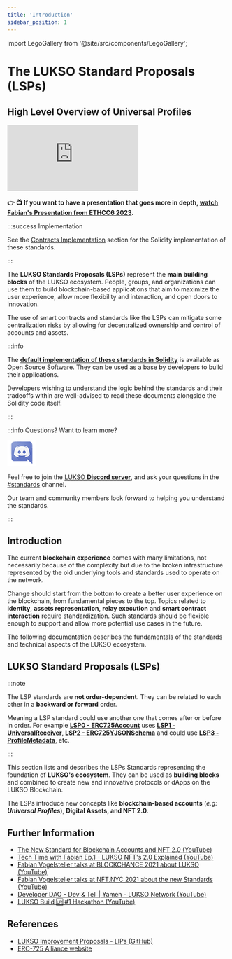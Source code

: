 ```yaml
---
title: 'Introduction'
sidebar_position: 1
---
```


import LegoGallery from '@site/src/components/LegoGallery';

# The LUKSO Standard Proposals (LSPs)

## High Level Overview of Universal Profiles

<div class="video-container">
<iframe src="https://www.youtube.com/embed/_qmkcGvx9Dg" title="YouTube video player" frameborder="0" allow="accelerometer; autoplay; clipboard-write; encrypted-media; gyroscope; picture-in-picture" allowfullscreen></iframe>

</div>

**👉 📺 If you want to have a presentation that goes more in depth, [watch Fabian's Presentation from ETHCC6 2023](https://www.youtube.com/live/MKFB_pGse4A?si=Yuo_sYRrhrtAYycG&t=312).**

:::success Implementation

See the [Contracts Implementation](../contracts/introduction.md) section for the Solidity implementation of these standards.

:::

The **LUKSO Standards Proposals (LSPs)** represent the **main building blocks** of the LUKSO ecosystem. People, groups, and organizations can use them to build blockchain-based applications that aim to maximize the user experience, allow more flexibility and interaction, and open doors to innovation.

The use of smart contracts and standards like the LSPs can mitigate some centralization risks by allowing for decentralized ownership and control of accounts and assets.

:::info

The **[default implementation of these standards in Solidity](../contracts/introduction.md)** is available as Open Source Software. They can be used as a base by developers to build their applications.

Developers wishing to understand the logic behind the standards and their tradeoffs within are well-advised to read these documents alongside the Solidity code itself.

:::

:::info Questions? Want to learn more?

<div class="discord-logo">

![Discord logo](./discord-logo.png)

</div>

Feel free to join the [LUKSO **Discord server**](https://discord.com/channels/359064931246538762/620552532602912769), and ask your questions in the [#standards](https://discord.com/channels/359064931246538762/620552532602912769) channel.

Our team and community members look forward to helping you understand the standards.

:::

## Introduction

The current **blockchain experience** comes with many limitations, not necessarily because of the complexity but due to the broken infrastructure represented by the old underlying tools and standards used to operate on the network.

Change should start from the bottom to create a better user experience on the blockchain, from fundamental pieces to the top. Topics related to **identity**, **assets representation**, **relay execution** and **smart contract interaction** require standardization. Such standards should be flexible enough to support and allow more potential use cases in the future.

The following documentation describes the fundamentals of the standards and technical aspects of the LUKSO ecosystem.

## LUKSO Standard Proposals (LSPs)

:::note

The LSP standards are **not order-dependent**. They can be related to each other in a **backward or forward** order.

Meaning a LSP standard could use another one that comes after or before in order. For example **[LSP0 - ERC725Account](#)** uses **[LSP1 - UniversalReceiver](#)**, **[LSP2 - ERC725YJSONSchema](#)** and could use **[LSP3 - ProfileMetadata](#)**, etc.

:::

This section lists and describes the LSPs Standards representing the foundation of **LUKSO's ecosystem**. They can be used as **building blocks** and combined to create new and innovative protocols or dApps on the LUKSO Blockchain.

The LSPs introduce new concepts like **blockchain-based accounts** (_e.g: **Universal Profiles**_), **Digital Assets, and NFT 2.0**.

<LegoGallery />

## Further Information

- [The New Standard for Blockchain Accounts and NFT 2.0 (YouTube)](https://www.youtube.com/watch?v=7u0WGAS1k_Q)
- [Tech Time with Fabian Ep.1 - LUKSO NFT's 2.0 Explained (YouTube)](https://www.youtube.com/watch?v=Nx5D9QWNIhI)
- [Fabian Vogelsteller talks at BLOCKCHANCE 2021 about LUKSO (YouTube)](https://www.youtube.com/watch?v=aoZE_0Ey1SQ)
- [Fabian Vogelsteller talks at NFT.NYC 2021 about the new Standards (YouTube)](https://www.youtube.com/watch?v=skA4Y-vvt5s)
- [Developer DAO - Dev & Tell | Yamen - LUKSO Network (YouTube)](https://www.youtube.com/watch?v=1OeBpJIstSQ)
- [LUKSO Build 🆙 #1 Hackathon (YouTube)](https://www.youtube.com/watch?v=veHqhpgGDr4)

## References

- [LUKSO Improvement Proposals - LIPs (GitHub)](https://github.com/lukso-network/LIPs)
- [ERC-725 Alliance website](https://erc725alliance.org/)
